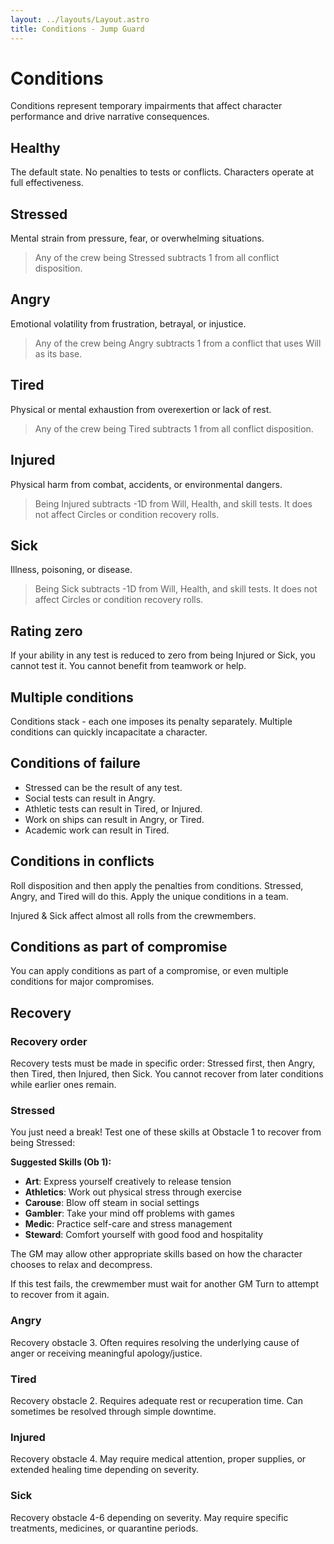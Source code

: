 ```yaml
---
layout: ../layouts/Layout.astro
title: Conditions - Jump Guard
---
```


# Conditions

Conditions represent temporary impairments that affect character performance and drive narrative consequences.

## Healthy

The default state. No penalties to tests or conflicts. Characters operate at full effectiveness.

## Stressed

Mental strain from pressure, fear, or overwhelming situations. 

> Any of the crew being Stressed subtracts 1 from all conflict disposition.

## Angry

Emotional volatility from frustration, betrayal, or injustice. 

> Any of the crew being Angry subtracts 1 from a conflict that uses Will as its base.

## Tired

Physical or mental exhaustion from overexertion or lack of rest.

> Any of the crew being Tired subtracts 1 from all conflict disposition.

## Injured

Physical harm from combat, accidents, or environmental dangers.

> Being Injured subtracts -1D from Will, Health, and skill tests. It does not affect Circles or condition recovery rolls.

## Sick

Illness, poisoning, or disease.

> Being Sick subtracts -1D from Will, Health, and skill tests. It does not affect Circles or condition recovery rolls.

## Rating zero

If your ability in any test is reduced to zero from being Injured or Sick, you cannot test it. You cannot benefit from teamwork or help.

## Multiple conditions

Conditions stack - each one imposes its penalty separately. Multiple conditions can quickly incapacitate a character.

## Conditions of failure

- Stressed can be the result of any test.
- Social tests can result in Angry.
- Athletic tests can result in Tired, or Injured.
- Work on ships can result in Angry, or Tired.
- Academic work can result in Tired.

## Conditions in conflicts

Roll disposition and then apply the penalties from conditions. Stressed, Angry, and Tired will do this. Apply the unique conditions in a team.

Injured & Sick affect almost all rolls from the crewmembers.

## Conditions as part of compromise

You can apply conditions as part of a compromise, or even multiple conditions for major compromises.

## Recovery

### Recovery order

Recovery tests must be made in specific order: Stressed first, then Angry, then Tired, then Injured, then Sick. You cannot recover from later conditions while earlier ones remain.

### Stressed

You just need a break! Test one of these skills at Obstacle 1 to recover from being Stressed:

**Suggested Skills (Ob 1):**
- **Art**: Express yourself creatively to release tension
- **Athletics**: Work out physical stress through exercise
- **Carouse**: Blow off steam in social settings
- **Gambler**: Take your mind off problems with games
- **Medic**: Practice self-care and stress management
- **Steward**: Comfort yourself with good food and hospitality

The GM may allow other appropriate skills based on how the character chooses to relax and decompress.

If this test fails, the crewmember must wait for another GM Turn to attempt to recover from it again.

### Angry

Recovery obstacle 3. Often requires resolving the underlying cause of anger or receiving meaningful apology/justice.

### Tired

Recovery obstacle 2. Requires adequate rest or recuperation time. Can sometimes be resolved through simple downtime.

### Injured

Recovery obstacle 4. May require medical attention, proper supplies, or extended healing time depending on severity.

### Sick

Recovery obstacle 4-6 depending on severity. May require specific treatments, medicines, or quarantine periods.
